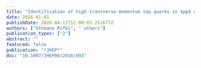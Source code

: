 ```yaml
---
title: "Identification of high transverse momentum top quarks in $pp$ collisions at $sqrts$ = 8 TeV with the ATLAS detector"
date: 2016-01-01
publishDate: 2020-04-11T12:00:03.211677Z
authors: ["Othmane Rifki", " others"]
publication_types: ["2"]
abstract: ""
featured: false
publication: "*JHEP*"
doi: "10.1007/JHEP06(2016)093"
---
```


